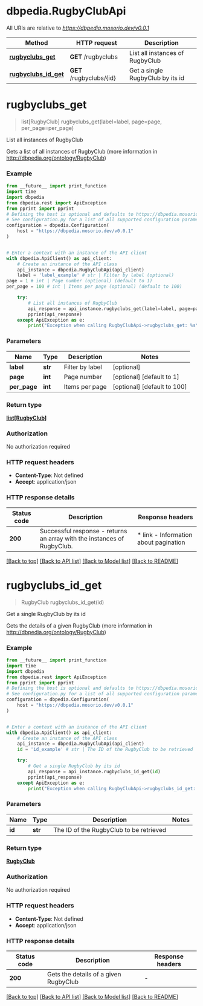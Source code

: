 # dbpedia.RugbyClubApi

All URIs are relative to *https://dbpedia.mosorio.dev/v0.0.1*

Method | HTTP request | Description
------------- | ------------- | -------------
[**rugbyclubs_get**](RugbyClubApi.md#rugbyclubs_get) | **GET** /rugbyclubs | List all instances of RugbyClub
[**rugbyclubs_id_get**](RugbyClubApi.md#rugbyclubs_id_get) | **GET** /rugbyclubs/{id} | Get a single RugbyClub by its id


# **rugbyclubs_get**
> list[RugbyClub] rugbyclubs_get(label=label, page=page, per_page=per_page)

List all instances of RugbyClub

Gets a list of all instances of RugbyClub (more information in http://dbpedia.org/ontology/RugbyClub)

### Example

```python
from __future__ import print_function
import time
import dbpedia
from dbpedia.rest import ApiException
from pprint import pprint
# Defining the host is optional and defaults to https://dbpedia.mosorio.dev/v0.0.1
# See configuration.py for a list of all supported configuration parameters.
configuration = dbpedia.Configuration(
    host = "https://dbpedia.mosorio.dev/v0.0.1"
)


# Enter a context with an instance of the API client
with dbpedia.ApiClient() as api_client:
    # Create an instance of the API class
    api_instance = dbpedia.RugbyClubApi(api_client)
    label = 'label_example' # str | Filter by label (optional)
page = 1 # int | Page number (optional) (default to 1)
per_page = 100 # int | Items per page (optional) (default to 100)

    try:
        # List all instances of RugbyClub
        api_response = api_instance.rugbyclubs_get(label=label, page=page, per_page=per_page)
        pprint(api_response)
    except ApiException as e:
        print("Exception when calling RugbyClubApi->rugbyclubs_get: %s\n" % e)
```

### Parameters

Name | Type | Description  | Notes
------------- | ------------- | ------------- | -------------
 **label** | **str**| Filter by label | [optional] 
 **page** | **int**| Page number | [optional] [default to 1]
 **per_page** | **int**| Items per page | [optional] [default to 100]

### Return type

[**list[RugbyClub]**](RugbyClub.md)

### Authorization

No authorization required

### HTTP request headers

 - **Content-Type**: Not defined
 - **Accept**: application/json

### HTTP response details
| Status code | Description | Response headers |
|-------------|-------------|------------------|
**200** | Successful response - returns an array with the instances of RugbyClub. |  * link - Information about pagination <br>  |

[[Back to top]](#) [[Back to API list]](../README.md#documentation-for-api-endpoints) [[Back to Model list]](../README.md#documentation-for-models) [[Back to README]](../README.md)

# **rugbyclubs_id_get**
> RugbyClub rugbyclubs_id_get(id)

Get a single RugbyClub by its id

Gets the details of a given RugbyClub (more information in http://dbpedia.org/ontology/RugbyClub)

### Example

```python
from __future__ import print_function
import time
import dbpedia
from dbpedia.rest import ApiException
from pprint import pprint
# Defining the host is optional and defaults to https://dbpedia.mosorio.dev/v0.0.1
# See configuration.py for a list of all supported configuration parameters.
configuration = dbpedia.Configuration(
    host = "https://dbpedia.mosorio.dev/v0.0.1"
)


# Enter a context with an instance of the API client
with dbpedia.ApiClient() as api_client:
    # Create an instance of the API class
    api_instance = dbpedia.RugbyClubApi(api_client)
    id = 'id_example' # str | The ID of the RugbyClub to be retrieved

    try:
        # Get a single RugbyClub by its id
        api_response = api_instance.rugbyclubs_id_get(id)
        pprint(api_response)
    except ApiException as e:
        print("Exception when calling RugbyClubApi->rugbyclubs_id_get: %s\n" % e)
```

### Parameters

Name | Type | Description  | Notes
------------- | ------------- | ------------- | -------------
 **id** | **str**| The ID of the RugbyClub to be retrieved | 

### Return type

[**RugbyClub**](RugbyClub.md)

### Authorization

No authorization required

### HTTP request headers

 - **Content-Type**: Not defined
 - **Accept**: application/json

### HTTP response details
| Status code | Description | Response headers |
|-------------|-------------|------------------|
**200** | Gets the details of a given RugbyClub |  -  |

[[Back to top]](#) [[Back to API list]](../README.md#documentation-for-api-endpoints) [[Back to Model list]](../README.md#documentation-for-models) [[Back to README]](../README.md)

